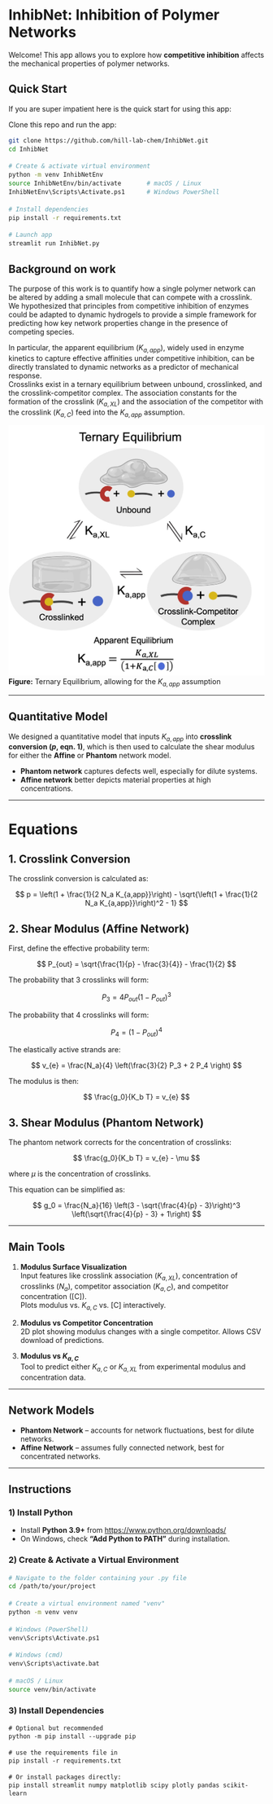 # InhibNet: Inhibition of Polymer Networks

Welcome! This app allows you to explore how **competitive inhibition** affects the mechanical properties of polymer networks.

## Quick Start

If you are super impatient here is the quick start for using this app:

Clone this repo and run the app:

```bash
git clone https://github.com/hill-lab-chem/InhibNet.git
cd InhibNet

# Create & activate virtual environment
python -m venv InhibNetEnv
source InhibNetEnv/bin/activate       # macOS / Linux
InhibNetEnv\Scripts\Activate.ps1      # Windows PowerShell

# Install dependencies
pip install -r requirements.txt

# Launch app
streamlit run InhibNet.py
```
## Background on work
The purpose of this work is to quantify how a single polymer network can be altered by adding a small molecule that can compete with a crosslink.  
We hypothesized that principles from competitive inhibition of enzymes could be adapted to dynamic hydrogels to provide a simple framework for predicting how key network properties change in the presence of competing species.  

In particular, the apparent equilibrium ($K_{a,app}$), widely used in enzyme kinetics to capture effective affinities under competitive inhibition, can be directly translated to dynamic networks as a predictor of mechanical response.  
Crosslinks exist in a ternary equilibrium between unbound, crosslinked, and the crosslink-competitor complex. The association constants for the formation of the crosslink ($K_{a,XL}$) and the association of the competitor with the crosslink ($K_{a,C}$) feed into the $K_{a,app}$ assumption.

![Ternary Equilibrium](TernaryEq.jpg)  
**Figure:** Ternary Equilibrium, allowing for the $K_{a,app}$ assumption

---

## Quantitative Model

We designed a quantitative model that inputs $K_{a,app}$ into **crosslink conversion ($p$, eqn. 1)**, which is then used to calculate the shear modulus for either the **Affine** or **Phantom** network model.  

- **Phantom network** captures defects well, especially for dilute systems.  
- **Affine network** better depicts material properties at high concentrations.

---

# Equations

## 1. Crosslink Conversion

The crosslink conversion is calculated as:

$$
p = \left(1 + \frac{1}{2 N_a K_{a,app}}\right) - \sqrt{\left(1 + \frac{1}{2 N_a K_{a,app}}\right)^2 - 1}
$$

## 2. Shear Modulus (Affine Network)

First, define the effective probability term:

$$
P_{out} = \sqrt{\frac{1}{p} - \frac{3}{4}} - \frac{1}{2}
$$

The probability that 3 crosslinks will form:

$$
P_{3} = 4 P_{out} (1-P_{out})^3
$$

The probability that 4 crosslinks will form:

$$
P_{4} = (1-P_{out})^4
$$

The elastically active strands are:

$$
v_{e} = \frac{N_a}{4} \left(\frac{3}{2} P_3 + 2 P_4 \right)
$$

The modulus is then:

$$
\frac{g_0}{K_b T} = v_{e}
$$

## 3. Shear Modulus (Phantom Network)

The phantom network corrects for the concentration of crosslinks:

$$
\frac{g_0}{K_b T} = v_{e} - \mu
$$

where $\mu$ is the concentration of crosslinks.

This equation can be simplified as:

$$
g_0 = \frac{N_a}{16} \left(3 - \sqrt{\frac{4}{p} - 3}\right)^3 \left(\sqrt{\frac{4}{p} - 3} + 1\right)
$$

---


## Main Tools

1. **Modulus Surface Visualization**  
   Input features like crosslink association ($K_{a,XL}$), concentration of crosslinks ($N_a$), competitor association ($K_{a,C}$), and competitor concentration ([C]).  
   Plots modulus vs. $K_{a,C}$ vs. [C] interactively.

2. **Modulus vs Competitor Concentration**  
   2D plot showing modulus changes with a single competitor. Allows CSV download of predictions.

3. **Modulus vs $K_{a,C}$**  
   Tool to predict either $K_{a,C}$ or $K_{a,XL}$ from experimental modulus and concentration data.

---

## Network Models

- **Phantom Network** – accounts for network fluctuations, best for dilute networks.  
- **Affine Network** – assumes fully connected network, best for concentrated networks.

---

## Instructions

### 1) Install Python
- Install **Python 3.9+** from https://www.python.org/downloads/  
- On Windows, check **“Add Python to PATH”** during installation.
### 2) Create & Activate a Virtual Environment
```bash
# Navigate to the folder containing your .py file
cd /path/to/your/project

# Create a virtual environment named "venv"
python -m venv venv

# Windows (PowerShell)
venv\Scripts\Activate.ps1

# Windows (cmd)
venv\Scripts\activate.bat

# macOS / Linux
source venv/bin/activate
```
### 3) Install Dependencies
```
# Optional but recommended
python -m pip install --upgrade pip

# use the requirements file in
pip install -r requirements.txt

# Or install packages directly:
pip install streamlit numpy matplotlib scipy plotly pandas scikit-learn
```


